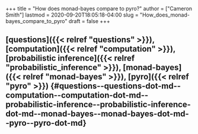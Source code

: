 +++
title = "How does monad-bayes compare to pyro?"
author = ["Cameron Smith"]
lastmod = 2020-09-20T18:05:18-04:00
slug = "How_does_monad-bayes_compare_to_pyro"
draft = false
+++

## [questions]({{< relref "questions" >}}), [computation]({{< relref "computation" >}}), [probabilistic inference]({{< relref "probabilistic_inference" >}}), [monad-bayes]({{< relref "monad-bayes" >}}), [pyro]({{< relref "pyro" >}}) {#questions--questions-dot-md--computation--computation-dot-md--probabilistic-inference--probabilistic-inference-dot-md--monad-bayes--monad-bayes-dot-md--pyro--pyro-dot-md}
